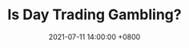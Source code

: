 ---
title: Is Day Trading Gambling?
date: 2021-07-11 14:00:00 +0800
categories: [Blog]
tags: [day trading]     # TAG names should always be lowercase
---